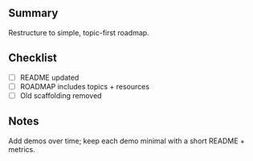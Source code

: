 ## Summary
Restructure to simple, topic-first roadmap.

## Checklist
- [ ] README updated
- [ ] ROADMAP includes topics + resources
- [ ] Old scaffolding removed

## Notes
Add demos over time; keep each demo minimal with a short README + metrics.
